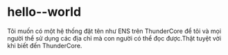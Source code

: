 # hello--world
Tôi muốn có một hệ thống đặt tên như ENS trên ThunderCore để tôi và mọi người thể sử dụng các địa chỉ mà con người có thể đọc được.Thật tuyệt vời khi biết đến ThunderCore.
